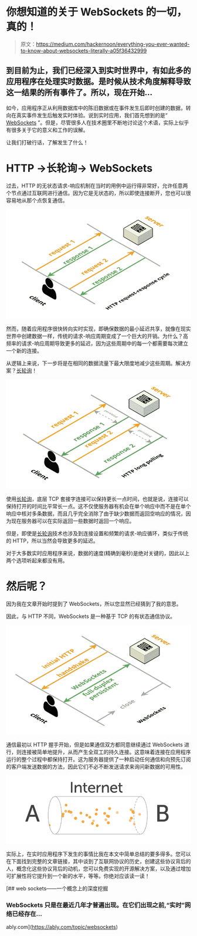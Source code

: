# 你想知道的关于 WebSockets 的一切，真的！

> 原文：<https://medium.com/hackernoon/everything-you-ever-wanted-to-know-about-websockets-literally-a05f36432999>

## 到目前为止，我们已经深入到实时世界中，有如此多的应用程序在处理实时数据。是时候从技术角度解释导致这一结果的所有事件了。所以，现在开始…

如今，应用程序正从利用数据库中的陈旧数据或在事件发生后即时创建的数据，转向在真实事件发生后触发实时体验。说到实时应用，我们首先想到的是“ [WebSockets](https://ably.com/topic/websockets) ”。但是，尽管很多人在技术圈里不断地讨论这个术语，实际上似乎有很多关于它的意义和工作的误解。

让我们打破行话，了解发生了什么！

# HTTP ->长轮询-> WebSockets

过去，HTTP 的无状态请求-响应机制在当时的用例中运行得非常好，允许任意两个节点通过互联网进行通信。因为它是无状态的，所以即使连接断开，您也可以很容易地从那个点恢复通信。

![](img/11072561ed6f68868c82f33d255305c3.png)

然而，随着应用程序很快转向实时实现，即确保数据的最小延迟共享，就像在现实世界中创建数据一样，传统的请求-响应周期变成了一个巨大的开销。为什么？高频率的请求-响应周期导致更多的延迟，因为这些周期中的每一个都需要每次建立一个新的连接。

从逻辑上来说，下一步将是在相同的数据流量下最大限度地减少这些周期。解决方案？[长轮询](https://ably.com/topic/long-polling)！

![](img/1b18844db8904209c904932be192bfb2.png)

使用[长轮询](https://ably.com/topic/long-polling)，底层 TCP 套接字连接可以保持更长一点时间，也就是说，连接可以保持打开的时间比平常长一点。这不仅使服务器有机会在单个响应中而不是在单个响应中核对多条数据，而且几乎完全消除了由于缺少数据而返回空响应的情况，因为现在服务器可以在实际返回一些数据时返回一个响应。

但是，即使是[长轮询](https://ably.com/topic/long-polling)技术也涉及到连接设置和频繁的请求-响应循环，类似于传统的 HTTP，所以当然会导致更多的延迟。

对于大多数实时应用程序来说，数据的速度(精确到毫秒)是绝对关键的，因此以上两个选项听起来都没有用。

# 然后呢？

因为我在文章开始时提到了 WebSockets，所以您显然已经猜到了我的意思。

因此，与 HTTP 不同，WebSockets 是一种基于 TCP 的有状态通信协议。

![](img/d347ba897d9f29bd7805b0464bda8d86.png)

通信最初以 HTTP 握手开始，但是如果通信双方都同意继续通过 WebSockets 进行，则连接被简单地提升，从而产生全双工的持久连接。这意味着连接在应用程序运行的整个过程中都保持打开。这为服务器提供了一种启动任何通信和向预先订阅的客户端发送数据的方法，因此它们不必不断发送请求来询问新数据的可用性。

![](img/53b572949712f7cc4b102ad5ff213fba.png)

实际上，在实时应用程序下发生的事情比我在本文中简单总结的要多得多。您可以在下面找到完整的文章链接，其中谈到了互联网协议的历史，创建这些协议背后的人，概念化这些协议背后的动机，您可以免费实现的开源解决方案，以及通过增加可扩展性将它提升到一个新的水平，等等。你绝对应该读一读！

[](https://ably.com/topic/websockets) [## web sockets——一个概念上的深度挖掘

### WebSockets 只是在最近几年才普遍出现。在它们出现之前,“实时”网络已经存在…

ably.com](https://ably.com/topic/websockets)